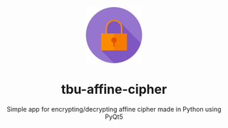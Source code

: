 <p align="center">
<img src="assets/lock_icon.svg" alt="Lock logo" width="25%"/>
</p>

<h1 align="center">tbu-affine-cipher</h1>
<p align="center">Simple app for encrypting/decrypting affine cipher made in Python using PyQt5</p>



